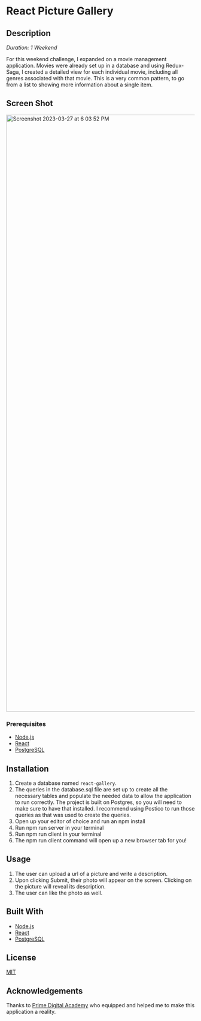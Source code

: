 # React Picture Gallery

## Description

_Duration: 1 Weekend_

For this weekend challenge, I expanded on a movie management application. Movies were already set up in a database and using Redux-Saga, I created a detailed view for each individual movie, including all genres associated with that movie. This is a very common pattern, to go from a list to showing more information about a single item. 

## Screen Shot

<img width="1593" alt="Screenshot 2023-03-27 at 6 03 52 PM" src="https://user-images.githubusercontent.com/111613142/228086293-feed9f29-c479-4c22-9152-7fe5061b5db1.png">


### Prerequisites

- [Node.js](https://nodejs.org/en/)
- [React](https://reactjs.org/)
- [PostgreSQL](https://www.postgresql.org/)


## Installation

1. Create a database named `react-gallery`.
2. The queries in the database.sql file are set up to create all the necessary tables and populate the needed data to allow the application to run correctly. The project is built on Postgres, so you will need to make sure to have that installed. I recommend using Postico to run those queries as that was used to create the queries.
3. Open up your editor of choice and run an npm install
4. Run npm run server in your terminal
5. Run npm run client in your terminal
6. The npm run client command will open up a new browser tab for you!

## Usage

1. The user can upload a url of a picture and write a description.
2. Upon clicking Submit, their photo will appear on the screen. Clicking on the picture will reveal its description.
3. The user can like the photo as well.

## Built With

- [Node.js](https://nodejs.org/en/)
- [React](https://reactjs.org/)
- [PostgreSQL](https://www.postgresql.org/)

## License
[MIT](https://choosealicense.com/licenses/mit/)


## Acknowledgements
Thanks to [Prime Digital Academy](www.primeacademy.io) who equipped and helped me to make this application a reality. 
